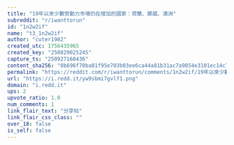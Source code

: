 ```yaml
---
title: "19年以來少數勞動力市場仍在增加的國家：荷蘭、挪威、澳洲"
subreddit: "r/iwanttorun"
id: "1n2w2if"
name: "t3_1n2w2if"
author: "cuter1982"
created_utc: 1756435965
created_key: "250829025245"
capture_ts: "250927160436"
content_sha256: "0b696f70ba01f95e703b03ee6ca44a81b31ac7a9854e3101ec14c7e3ae6ae78b"
permalink: "https://reddit.com/r/iwanttorun/comments/1n2w2if/19年以來少數勞動力市場仍在增加的國家荷蘭挪威澳洲/"
url: "https://i.redd.it/yw9sbmi7gvlf1.png"
domain: "i.redd.it"
ups: 2
upvote_ratio: 1.0
num_comments: 1
link_flair_text: "分享帖"
link_flair_css_class: ""
over_18: false
is_self: false
---
```


